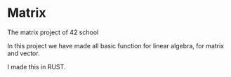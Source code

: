 # Matrix
The matrix project of 42 school

In this project we have made all basic function for linear algebra, for matrix and vector.

I made this in RUST.
